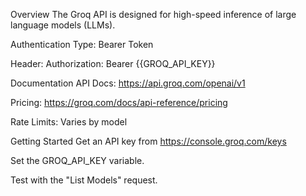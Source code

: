Overview
The Groq API is designed for high-speed inference of large language models (LLMs).

Authentication
Type: Bearer Token

Header: Authorization: Bearer {{GROQ_API_KEY}}

Documentation
API Docs: https://api.groq.com/openai/v1

Pricing: https://groq.com/docs/api-reference/pricing

Rate Limits: Varies by model

Getting Started
Get an API key from https://console.groq.com/keys

Set the GROQ_API_KEY variable.

Test with the "List Models" request.